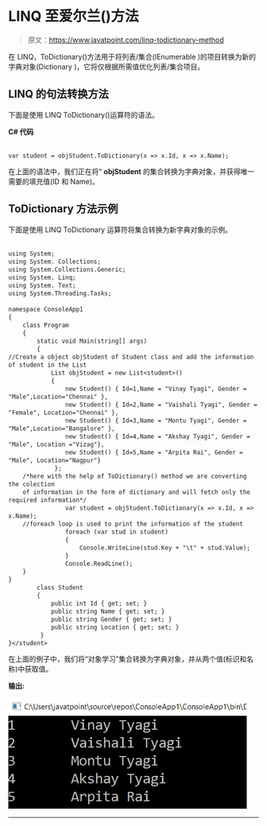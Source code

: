 # LINQ 至爱尔兰()方法

> 原文：<https://www.javatpoint.com/linq-todictionary-method>

在 LINQ，ToDictionary()方法用于将列表/集合(IEnumerable <t>)的项目转换为新的字典对象(Dictionary <tkey>)，它将仅根据所需值优化列表/集合项目。</tkey></t>

## LINQ 的句法转换方法

下面是使用 LINQ ToDictionary()运算符的语法。

**C# 代码**

```

var student = objStudent.ToDictionary(x => x.Id, x => x.Name);

```

在上面的语法中，我们正在将“ **objStudent** 的集合转换为字典对象，并获得唯一需要的填充值(ID 和 Name)。

## ToDictionary 方法示例

下面是使用 LINQ ToDictionary 运算符将集合转换为新字典对象的示例。

```

using System;
using System. Collections;
using System.Collections.Generic;
using System. Linq;
using System. Text;
using System.Threading.Tasks;

namespace ConsoleApp1
{
    class Program
    {
        static void Main(string[] args)
        {
//Create a object objStudent of Student class and add the information of student in the List
            List objStudent = new List<student>()
            {
                new Student() { Id=1,Name = "Vinay Tyagi", Gender = "Male",Location="Chennai" },
                new Student() { Id=2,Name = "Vaishali Tyagi", Gender = "Female", Location="Chennai" },
                new Student() { Id=3,Name = "Montu Tyagi", Gender = "Male",Location="Bangalore" },
                new Student() { Id=4,Name = "Akshay Tyagi", Gender = "Male", Location ="Vizag"},
                new Student() { Id=5,Name = "Arpita Rai", Gender = "Male", Location="Nagpur"}
             };
    /*here with the help of ToDictionary() method we are converting the colection 
    of information in the form of dictionary and will fetch only the required information*/
                var student = objStudent.ToDictionary(x => x.Id, x => x.Name);
    //foreach loop is used to print the information of the student
                foreach (var stud in student)
                {
                    Console.WriteLine(stud.Key + "\t" + stud.Value);
                }
                Console.ReadLine();
    }
}
        class Student
        {
            public int Id { get; set; }
            public string Name { get; set; }
            public string Gender { get; set; }
            public string Location { get; set; }
         }
}</student> 
```

在上面的例子中，我们将“对象学习”集合转换为字典对象，并从两个值(标识和名称)中获取值。

**输出:**

![LINQ ToDictionary() Method](img/10758122e225c0b439cf3926fc844063.png)

* * *